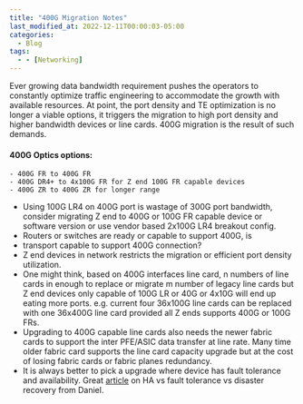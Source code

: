 ```yaml
---
title: "400G Migration Notes"
last_modified_at: 2022-12-11T00:00:03-05:00
categories:
  - Blog
tags:
  - - [Networking]
---
```


Ever growing data bandwidth requirement pushes the operators to constantly optimize traffic engineering to accommodate the growth with available resources. At point, the port density and TE optimization is no longer a viable options, it triggers the  migration to high port density and higher bandwidth devices or line cards. 400G migration is the result of such demands.

#### 400G Optics options:
    - 400G FR to 400G FR
    - 400G DR4+ to 4x100G FR for Z end 100G FR capable devices
    - 400G ZR to 400G ZR for longer range

- Using 100G LR4 on 400G port is wastage of 300G port bandwidth, consider migrating Z end to 400G or 100G FR capable device or software version or use vendor based 2x100G LR4 breakout config.
- Routers or switches are ready or capable to support 400G, is 
- transport capable to support 400G connection?
- Z end devices in network restricts the migration or efficient port density utilization.
- One might think, based on 400G interfaces line card, n numbers of line cards in enough to replace or migrate m number of legacy line cards but Z end devices only capable of 100G LR or 40G or 4x10G will end up eating more ports. e.g. current four 36x100G line cards can be replaced with one 36x400G line card provided all Z ends supports 400G or 100G FRs.
- Upgrading to 400G capable line cards also needs the newer fabric cards to support the inter PFE/ASIC data transfer at line rate. Many time older fabric card supports the line card capacity upgrade but at the cost of losing fabric cards or fabric planes redundancy. 
- It is always better to pick a upgrade where device has fault tolerance and availability. Great [article](https://www.freecodecamp.org/news/high-availability-fault-tolerance-and-disaster-recovery-explained/) on HA vs fault tolerance vs disaster recovery from Daniel.